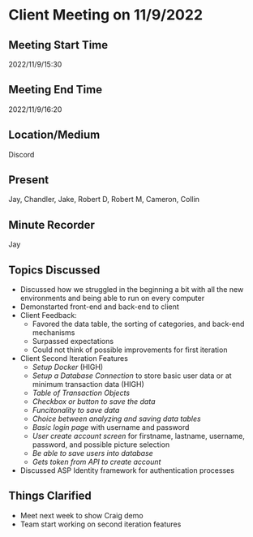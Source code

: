 # Client Meeting on 11/9/2022

## Meeting Start Time

2022/11/9/15:30

## Meeting End Time

2022/11/9/16:20

## Location/Medium

Discord

## Present

Jay, Chandler, Jake, Robert D, Robert M, Cameron, Collin

## Minute Recorder

Jay

## Topics Discussed

* Discussed how we struggled in the beginning a bit with all the new environments and being able to run on every computer
* Demonstarted front-end and back-end to client
* Client Feedback:
    * Favored the data table, the sorting of categories, and back-end mechanisms
    * Surpassed expectations
    * Could not think of possible improvements for first iteration
* Client Second Iteration Features
    * _Setup Docker_ (HIGH)
    * _Setup a Database Connection_ to store basic user data or at minimum transaction data (HIGH)
    * _Table of Transaction Objects_
    * _Checkbox or button to save the data_
    * _Funcitonality to save data_
    * _Choice between analyzing and saving data tables_
    * _Basic login page_ with username and password
    * _User create account screen_ for firstname, lastname, username, password, and possible picture selection
    * _Be able to save users into database_
    * _Gets token from API to create account_
* Discussed ASP Identity framework for authentication processes

## Things Clarified

* Meet next week to show Craig demo
* Team start working on second iteration features
